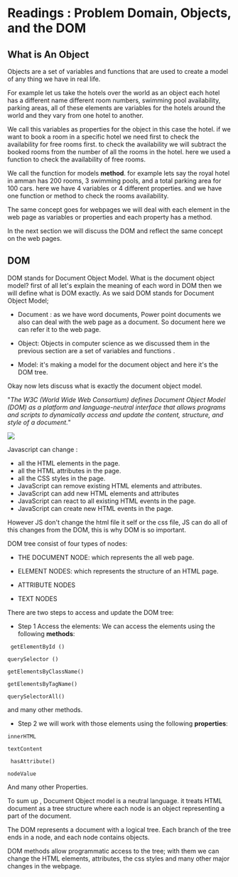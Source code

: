 # Readings : Problem Domain, Objects, and the DOM
## What is An Object
Objects are a set of variables and functions that are used to create a model of any thing we have in real life.

For example let us take the hotels over the world as an object each hotel has a different name different room numbers, swimming pool availability, parking areas, all of these elements are variables for the hotels around the world and they vary from one hotel to another. 

We call this variables as properties for the object in this case the hotel. if we want to book a room in a specific hotel we need first to check the availability for free rooms first. to check the availability we will subtract the booked rooms from the number of all the rooms in the hotel. here we used a function to check the availability of free rooms.

We call the function for models **method**.
for example lets say the royal hotel in amman has 200 rooms, 3 swimming pools, and a total parking area for 100 cars.
here we have 4 variables or 4 different properties. and we have one function or method to  check the rooms availability.

 The same concept goes for webpages we will deal with each element in the web page as variables or properties and each property has a method.

 In the next section we will discuss the DOM and reflect the same concept on the web pages.


## DOM

DOM stands for Document Object Model.
What is the document object model?
first of all let's explain the meaning of each word in DOM then we will define what is DOM exactly.
As we said DOM stands for Document Object Model;
* Document : as we have word documents, Power point documents we also can deal with the web page as a document. So document here we can refer it to the web page.

* Object: Objects in computer science as we discussed them in the previous section are a set of variables and functions .

* Model: it's making a model for the document object and here it's the DOM tree.

Okay now lets discuss what is exactly the document object model.

"*The W3C (World Wide Web Consortium) defines Document Object Model (DOM) as a platform and language-neutral interface that allows programs and scripts to dynamically access and update the content, structure, and style of a document.*"

![](https://www.w3schools.com/js/pic_htmltree.gif)


Javascript can change :

* all the HTML elements in the page.
* all the HTML attributes in the page.
* all the CSS styles in the page.
* JavaScript can remove existing HTML elements and attributes.
* JavaScript can add new HTML elements and attributes
* JavaScript can react to all existing HTML events in the page.
* JavaScript can create new HTML events in the page.

However JS don't change the html file it self or the css file, JS can do all of this changes from the DOM, this is why DOM is so important.

DOM tree consist of four types of nodes:
* THE DOCUMENT NODE: which represents the all web page.

* ELEMENT NODES: which represents the structure of an HTML page.
* ATTRIBUTE NODES
* TEXT NODES

There are two steps to access and update the DOM tree:
* Step 1 Access the elements:
We can access the elements using the following **methods**:

 ` getElementById ()`

 `querySelector ()`

 `getElementsByClassName()`

 `getElementsByTagName()`

 `querySelectorAll()`

 and many other methods.

 * Step 2 we will work with those elements using the following **properties**:

 `innerHTML`

 `textContent`

 ` hasAttribute()`

`nodeValue`

And many other Properties.

To sum up , Document Object model is a neutral language. it treats HTML document as a tree structure where each node is an object representing a part of the document.

 The DOM represents a document with a logical tree. Each branch of the tree ends in a node, and each node contains objects.
 
  DOM methods allow programmatic access to the tree; with them we can change the HTML elements, attributes, the css styles and many other major changes in the webpage.